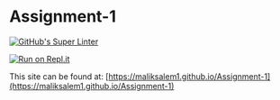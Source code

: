 # Assignment-1

[![GitHub's Super Linter](https://github.com/maliksalem1/Assignment-1/workflows/GitHub's%20Super%20Linter/badge.svg)](https://github.com/maliksalem1/Assignment-1/actions)



[![Run on Repl.it](https://repl.it/badge/github/maliksalem1/Assignment-1)](https://repl.it/github/maliksalem1/Assignment-1)

This site can be found at: [https://maliksalem1.github.io/Assignment-1](https://maliksalem1.github.io/Assignment-1)
